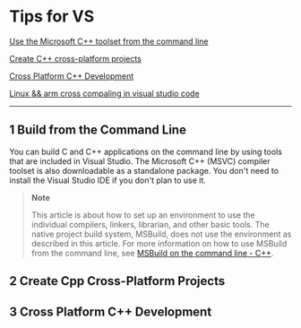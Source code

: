 # Tips for VS

[Use the Microsoft C++ toolset from the command line](https://docs.microsoft.com/en-us/cpp/build/building-on-the-command-line?view=msvc-160)

[Create C++ cross-platform projects](https://docs.microsoft.com/en-us/cpp/build/get-started-linux-cmake?view=msvc-160)

[Cross Platform C++ Development](https://devblogs.microsoft.com/cppblog/using-visual-studio-for-cross-platform-c-development-targeting-windows-and-linux/)

[Linux && arm cross compaling in visual studio code](https://cloudstack.ninja/bochra-akrout/linux-arm-cross-compaling-in-visual-studio-code/)

***************************

## 1 Build from the Command Line

You can build C and C++ applications on the command line by using tools that are included 
in Visual Studio. The Microsoft C++ (MSVC) compiler toolset is also downloadable as a 
standalone package. You don't need to install the Visual Studio IDE if you don't plan to use it.

> **Note**
>
> This article is about how to set up an environment to use the individual compilers, 
linkers, librarian, and other basic tools. The native project build system, MSBuild, 
does not use the environment as described in this article. For more information on how 
to use MSBuild from the command line, see 
[MSBuild on the command line - C++](https://docs.microsoft.com/en-us/cpp/build/msbuild-visual-cpp?view=msvc-160).


## 2 Create Cpp Cross-Platform Projects


## 3 Cross Platform C++ Development





